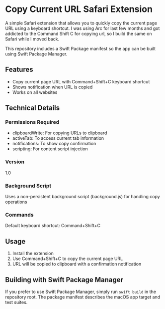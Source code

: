 # Copy Current URL Safari Extension

A simple Safari extension that allows you to quickly copy the current page URL using a keyboard shortcut. I was using Arc for last few months and got addicted to the Command Shift C for copying url, so I build the same on Safari while I moved back.

This repository includes a Swift Package manifest so the app can be built using Swift Package Manager.
## Features

- Copy current page URL with Command+Shift+C keyboard shortcut
- Shows notification when URL is copied
- Works on all websites

## Technical Details

### Permissions Required
- clipboardWrite: For copying URLs to clipboard
- activeTab: To access current tab information
- notifications: To show copy confirmation
- scripting: For content script injection

### Version
1.0

### Background Script
Uses a non-persistent background script (background.js) for handling copy operations

### Commands
Default keyboard shortcut: Command+Shift+C

## Usage
1. Install the extension
2. Use Command+Shift+C to copy the current page URL
3. URL will be copied to clipboard with a confirmation notification

## Building with Swift Package Manager
If you prefer to use Swift Package Manager, simply run `swift build` in the repository root. The package manifest describes the macOS app target and test suites.
